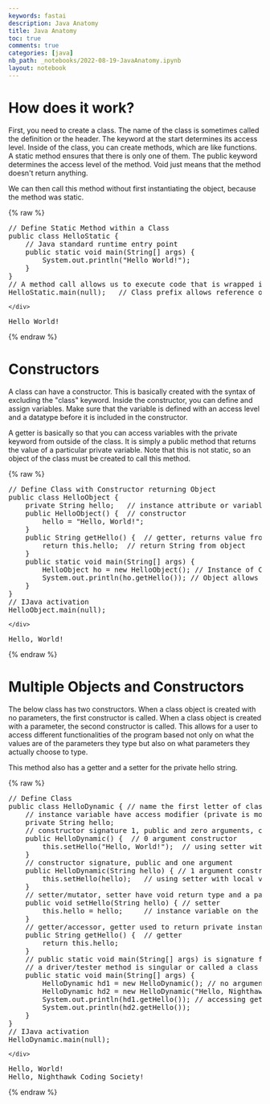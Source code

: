 ```yaml
---
keywords: fastai
description: Java Anatomy
title: Java Anatomy
toc: true
comments: true
categories: [java]
nb_path: _notebooks/2022-08-19-JavaAnatomy.ipynb
layout: notebook
---
```


<!--
#################################################
### THIS FILE WAS AUTOGENERATED! DO NOT EDIT! ###
#################################################
# file to edit: _notebooks/2022-08-19-JavaAnatomy.ipynb
-->

<div class="container" id="notebook-container">
        
<div class="cell border-box-sizing text_cell rendered"><div class="inner_cell">
<div class="text_cell_render border-box-sizing rendered_html">
<h1 id="How-does-it-work?">How does it work?<a class="anchor-link" href="#How-does-it-work?"> </a></h1><p>First, you need to create a class. The name of the class is sometimes called the definition or the header. The keyword at the start determines its access level. Inside of the class, you can create methods, which are like functions. A static method ensures that there is only one of them. The public keyword determines the access level of the method. Void just means that the method doesn't return anything.</p>
<p>We can then call this method without first instantiating the object, because the method was static.</p>

</div>
</div>
</div>
    {% raw %}
    
<div class="cell border-box-sizing code_cell rendered">
<div class="input">

<div class="inner_cell">
    <div class="input_area">
<div class=" highlight hl-java"><pre><span></span><span class="c1">// Define Static Method within a Class</span>
<span class="kd">public</span> <span class="kd">class</span> <span class="nc">HelloStatic</span> <span class="p">{</span>
    <span class="c1">// Java standard runtime entry point</span>
    <span class="kd">public</span> <span class="kd">static</span> <span class="kt">void</span> <span class="nf">main</span><span class="p">(</span><span class="n">String</span><span class="o">[]</span> <span class="n">args</span><span class="p">)</span> <span class="p">{</span>    
        <span class="n">System</span><span class="p">.</span><span class="na">out</span><span class="p">.</span><span class="na">println</span><span class="p">(</span><span class="s">&quot;Hello World!&quot;</span><span class="p">);</span>
    <span class="p">}</span>
<span class="p">}</span>
<span class="c1">// A method call allows us to execute code that is wrapped in Class</span>
<span class="n">HelloStatic</span><span class="p">.</span><span class="na">main</span><span class="p">(</span><span class="kc">null</span><span class="p">);</span>   <span class="c1">// Class prefix allows reference of Static Method</span>
</pre></div>

    </div>
</div>
</div>

<div class="output_wrapper">
<div class="output">

<div class="output_area">

<div class="output_subarea output_stream output_stdout output_text">
<pre>Hello World!
</pre>
</div>
</div>

</div>
</div>

</div>
    {% endraw %}

<div class="cell border-box-sizing text_cell rendered"><div class="inner_cell">
<div class="text_cell_render border-box-sizing rendered_html">
<h1 id="Constructors">Constructors<a class="anchor-link" href="#Constructors"> </a></h1><p>A class can have a constructor. This is basically created with the syntax of excluding the "class" keyword. Inside the constructor, you can define and assign variables. Make sure that the variable is defined with an access level and a datatype before it is included in the constructor.</p>
<p>A getter is basically so that you can access variables with the private keyword from outside of the class. It is simply a public method that returns the value of a particular private variable. Note that this is not static, so an object of the class must be created to call this method.</p>

</div>
</div>
</div>
    {% raw %}
    
<div class="cell border-box-sizing code_cell rendered">
<div class="input">

<div class="inner_cell">
    <div class="input_area">
<div class=" highlight hl-java"><pre><span></span><span class="c1">// Define Class with Constructor returning Object</span>
<span class="kd">public</span> <span class="kd">class</span> <span class="nc">HelloObject</span> <span class="p">{</span>
    <span class="kd">private</span> <span class="n">String</span> <span class="n">hello</span><span class="p">;</span>   <span class="c1">// instance attribute or variable</span>
    <span class="kd">public</span> <span class="nf">HelloObject</span><span class="p">()</span> <span class="p">{</span>  <span class="c1">// constructor</span>
        <span class="n">hello</span> <span class="o">=</span> <span class="s">&quot;Hello, World!&quot;</span><span class="p">;</span>
    <span class="p">}</span>
    <span class="kd">public</span> <span class="n">String</span> <span class="nf">getHello</span><span class="p">()</span> <span class="p">{</span>  <span class="c1">// getter, returns value from inside the object</span>
        <span class="k">return</span> <span class="k">this</span><span class="p">.</span><span class="na">hello</span><span class="p">;</span>  <span class="c1">// return String from object</span>
    <span class="p">}</span>
    <span class="kd">public</span> <span class="kd">static</span> <span class="kt">void</span> <span class="nf">main</span><span class="p">(</span><span class="n">String</span><span class="o">[]</span> <span class="n">args</span><span class="p">)</span> <span class="p">{</span>    
        <span class="n">HelloObject</span> <span class="n">ho</span> <span class="o">=</span> <span class="k">new</span> <span class="n">HelloObject</span><span class="p">();</span> <span class="c1">// Instance of Class (ho) is an Object via &quot;new HelloObject()&quot;</span>
        <span class="n">System</span><span class="p">.</span><span class="na">out</span><span class="p">.</span><span class="na">println</span><span class="p">(</span><span class="n">ho</span><span class="p">.</span><span class="na">getHello</span><span class="p">());</span> <span class="c1">// Object allows reference to public methods and data</span>
    <span class="p">}</span>
<span class="p">}</span>
<span class="c1">// IJava activation</span>
<span class="n">HelloObject</span><span class="p">.</span><span class="na">main</span><span class="p">(</span><span class="kc">null</span><span class="p">);</span>
</pre></div>

    </div>
</div>
</div>

<div class="output_wrapper">
<div class="output">

<div class="output_area">

<div class="output_subarea output_stream output_stdout output_text">
<pre>Hello, World!
</pre>
</div>
</div>

</div>
</div>

</div>
    {% endraw %}

<div class="cell border-box-sizing text_cell rendered"><div class="inner_cell">
<div class="text_cell_render border-box-sizing rendered_html">
<h1 id="Multiple-Objects-and-Constructors">Multiple Objects and Constructors<a class="anchor-link" href="#Multiple-Objects-and-Constructors"> </a></h1><p>The below class has two constructors. When a class object is created with no parameters, the first constructor is called. When a class object is created with a parameter, the second constructor is called. This allows for a user to access different functionalities of the program based not only on what the values are of the parameters they type but also on what parameters they actually choose to type.</p>
<p>This method also has a getter and a setter for the private hello string.</p>

</div>
</div>
</div>
    {% raw %}
    
<div class="cell border-box-sizing code_cell rendered">
<div class="input">

<div class="inner_cell">
    <div class="input_area">
<div class=" highlight hl-java"><pre><span></span><span class="c1">// Define Class</span>
<span class="kd">public</span> <span class="kd">class</span> <span class="nc">HelloDynamic</span> <span class="p">{</span> <span class="c1">// name the first letter of class as capitalized, note camel case</span>
    <span class="c1">// instance variable have access modifier (private is most common), data type, and name</span>
    <span class="kd">private</span> <span class="n">String</span> <span class="n">hello</span><span class="p">;</span>
    <span class="c1">// constructor signature 1, public and zero arguments, constructors do not have return type</span>
    <span class="kd">public</span> <span class="nf">HelloDynamic</span><span class="p">()</span> <span class="p">{</span>  <span class="c1">// 0 argument constructor</span>
        <span class="k">this</span><span class="p">.</span><span class="na">setHello</span><span class="p">(</span><span class="s">&quot;Hello, World!&quot;</span><span class="p">);</span>  <span class="c1">// using setter with static string</span>
    <span class="p">}</span>
    <span class="c1">// constructor signature, public and one argument</span>
    <span class="kd">public</span> <span class="nf">HelloDynamic</span><span class="p">(</span><span class="n">String</span> <span class="n">hello</span><span class="p">)</span> <span class="p">{</span> <span class="c1">// 1 argument constructor</span>
        <span class="k">this</span><span class="p">.</span><span class="na">setHello</span><span class="p">(</span><span class="n">hello</span><span class="p">);</span>   <span class="c1">// using setter with local variable passed into constructor</span>
    <span class="p">}</span>
    <span class="c1">// setter/mutator, setter have void return type and a parameter</span>
    <span class="kd">public</span> <span class="kt">void</span> <span class="nf">setHello</span><span class="p">(</span><span class="n">String</span> <span class="n">hello</span><span class="p">)</span> <span class="p">{</span> <span class="c1">// setter</span>
        <span class="k">this</span><span class="p">.</span><span class="na">hello</span> <span class="o">=</span> <span class="n">hello</span><span class="p">;</span>     <span class="c1">// instance variable on the left, local variable on the right</span>
    <span class="p">}</span>
    <span class="c1">// getter/accessor, getter used to return private instance variable (encapsulated), return type is String</span>
    <span class="kd">public</span> <span class="n">String</span> <span class="nf">getHello</span><span class="p">()</span> <span class="p">{</span>  <span class="c1">// getter</span>
        <span class="k">return</span> <span class="k">this</span><span class="p">.</span><span class="na">hello</span><span class="p">;</span>
    <span class="p">}</span>
    <span class="c1">// public static void main(String[] args) is signature for main/drivers/tester method</span>
    <span class="c1">// a driver/tester method is singular or called a class method, it is never part of an object</span>
    <span class="kd">public</span> <span class="kd">static</span> <span class="kt">void</span> <span class="nf">main</span><span class="p">(</span><span class="n">String</span><span class="o">[]</span> <span class="n">args</span><span class="p">)</span> <span class="p">{</span>  
        <span class="n">HelloDynamic</span> <span class="n">hd1</span> <span class="o">=</span> <span class="k">new</span> <span class="n">HelloDynamic</span><span class="p">();</span> <span class="c1">// no argument constructor</span>
        <span class="n">HelloDynamic</span> <span class="n">hd2</span> <span class="o">=</span> <span class="k">new</span> <span class="n">HelloDynamic</span><span class="p">(</span><span class="s">&quot;Hello, Nighthawk Coding Society!&quot;</span><span class="p">);</span> <span class="c1">// one argument constructor</span>
        <span class="n">System</span><span class="p">.</span><span class="na">out</span><span class="p">.</span><span class="na">println</span><span class="p">(</span><span class="n">hd1</span><span class="p">.</span><span class="na">getHello</span><span class="p">());</span> <span class="c1">// accessing getter</span>
        <span class="n">System</span><span class="p">.</span><span class="na">out</span><span class="p">.</span><span class="na">println</span><span class="p">(</span><span class="n">hd2</span><span class="p">.</span><span class="na">getHello</span><span class="p">());</span> 
    <span class="p">}</span>
<span class="p">}</span>
<span class="c1">// IJava activation</span>
<span class="n">HelloDynamic</span><span class="p">.</span><span class="na">main</span><span class="p">(</span><span class="kc">null</span><span class="p">);</span>
</pre></div>

    </div>
</div>
</div>

<div class="output_wrapper">
<div class="output">

<div class="output_area">

<div class="output_subarea output_stream output_stdout output_text">
<pre>Hello, World!
Hello, Nighthawk Coding Society!
</pre>
</div>
</div>

</div>
</div>

</div>
    {% endraw %}

</div>
 

